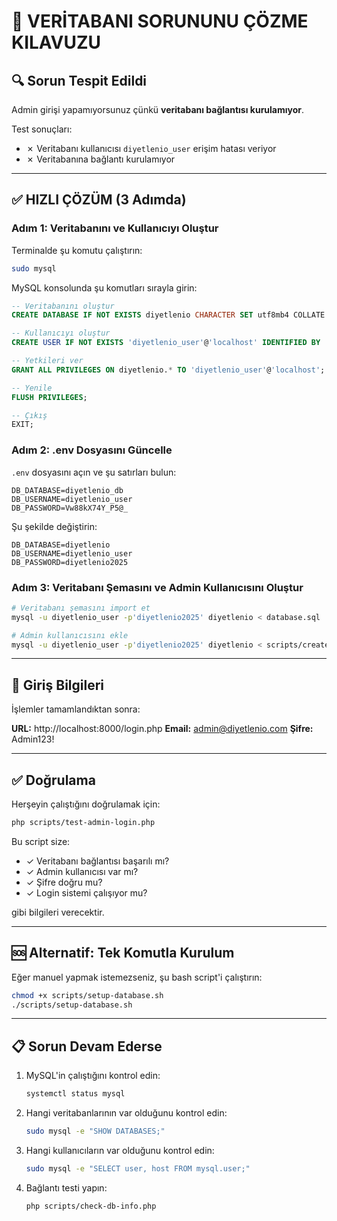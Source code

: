 # 🔧 VERİTABANI SORUNUNU ÇÖZME KILAVUZU

## 🔍 Sorun Tespit Edildi

Admin girişi yapamıyorsunuz çünkü **veritabanı bağlantısı kurulamıyor**.

Test sonuçları:
- ✗ Veritabanı kullanıcısı `diyetlenio_user` erişim hatası veriyor
- ✗ Veritabanına bağlantı kurulamıyor

---

## ✅ HIZLI ÇÖZÜM (3 Adımda)

### Adım 1: Veritabanını ve Kullanıcıyı Oluştur

Terminalde şu komutu çalıştırın:

```bash
sudo mysql
```

MySQL konsolunda şu komutları sırayla girin:

```sql
-- Veritabanını oluştur
CREATE DATABASE IF NOT EXISTS diyetlenio CHARACTER SET utf8mb4 COLLATE utf8mb4_unicode_ci;

-- Kullanıcıyı oluştur
CREATE USER IF NOT EXISTS 'diyetlenio_user'@'localhost' IDENTIFIED BY 'diyetlenio2025';

-- Yetkileri ver
GRANT ALL PRIVILEGES ON diyetlenio.* TO 'diyetlenio_user'@'localhost';

-- Yenile
FLUSH PRIVILEGES;

-- Çıkış
EXIT;
```

### Adım 2: .env Dosyasını Güncelle

`.env` dosyasını açın ve şu satırları bulun:

```env
DB_DATABASE=diyetlenio_db
DB_USERNAME=diyetlenio_user
DB_PASSWORD=Vw88kX74Y_P5@_
```

Şu şekilde değiştirin:

```env
DB_DATABASE=diyetlenio
DB_USERNAME=diyetlenio_user
DB_PASSWORD=diyetlenio2025
```

### Adım 3: Veritabanı Şemasını ve Admin Kullanıcısını Oluştur

```bash
# Veritabanı şemasını import et
mysql -u diyetlenio_user -p'diyetlenio2025' diyetlenio < database.sql

# Admin kullanıcısını ekle
mysql -u diyetlenio_user -p'diyetlenio2025' diyetlenio < scripts/create-admin.sql
```

---

## 🔑 Giriş Bilgileri

İşlemler tamamlandıktan sonra:

**URL:** http://localhost:8000/login.php
**Email:** admin@diyetlenio.com
**Şifre:** Admin123!

---

## ✅ Doğrulama

Herşeyin çalıştığını doğrulamak için:

```bash
php scripts/test-admin-login.php
```

Bu script size:
- ✓ Veritabanı bağlantısı başarılı mı?
- ✓ Admin kullanıcısı var mı?
- ✓ Şifre doğru mu?
- ✓ Login sistemi çalışıyor mu?

gibi bilgileri verecektir.

---

## 🆘 Alternatif: Tek Komutla Kurulum

Eğer manuel yapmak istemezseniz, şu bash script'i çalıştırın:

```bash
chmod +x scripts/setup-database.sh
./scripts/setup-database.sh
```

---

## 📋 Sorun Devam Ederse

1. MySQL'in çalıştığını kontrol edin:
   ```bash
   systemctl status mysql
   ```

2. Hangi veritabanlarının var olduğunu kontrol edin:
   ```bash
   sudo mysql -e "SHOW DATABASES;"
   ```

3. Hangi kullanıcıların var olduğunu kontrol edin:
   ```bash
   sudo mysql -e "SELECT user, host FROM mysql.user;"
   ```

4. Bağlantı testi yapın:
   ```bash
   php scripts/check-db-info.php
   ```
